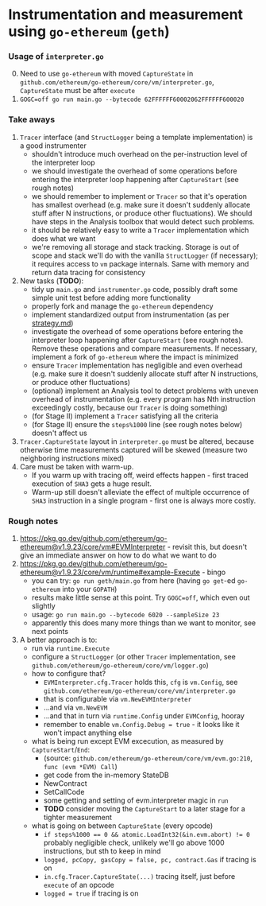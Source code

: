 # Instrumentation and measurement using `go-ethereum` (`geth`)

### Usage of `interpreter.go`

0. Need to use `go-ethereum` with moved `CaptureState` in `github.com/ethereum/go-ethereum/core/vm/interpreter.go`, `CaptureState` must be after `execute`
1. `GOGC=off go run main.go --bytecode 62FFFFFF60002062FFFFFF600020`

### Take aways

1. `Tracer` interface (and `StructLogger` being a template implementation) is a good instrumenter
    - shouldn't introduce much overhead on the per-instruction level of the interpreter loop
    - we should investigate the overhead of some operations before entering the interpreter loop happening after `CaptureStart` (see rough notes)
    - we should remember to implement or `Tracer` so that it's operation has smallest overhead (e.g. make sure it doesn't suddenly allocate stuff after N instructions, or produce other fluctuations). We should have steps in the Analysis toolbox that would detect such problems.
    - it should be relatively easy to write a `Tracer` implementation which does what we want
    - we're removing all storage and stack tracking. Storage is out of scope and stack we'll do with the vanilla `StructLogger` (if necessary); it requires access to `vm` package internals. Same with memory and return data tracing for consistency
2. New tasks (**TODO**):
    - tidy up `main.go` and `instrumenter.go` code, possibly draft some simple unit test before adding more functionality
    - properly fork and manage the `go-ethereum` dependency
    - implement standardized output from instrumentation (as per [strategy.md](/docs/strategy.md))
    - investigate the overhead of some operations before entering the interpreter loop happening after `CaptureStart` (see rough notes). Remove these operations and compare measurements. If necessary, implement a fork of `go-ethereum` where the impact is minimized
    - ensure `Tracer` implementation has negligible and even overhead (e.g. make sure it doesn't suddenly allocate stuff after N instructions, or produce other fluctuations)
    - (optional) implement an Analysis tool to detect problems with uneven overhead of instrumentation (e.g. every program has Nth instruction exceedingly costly, because our `Tracer` is doing something)
    - (for Stage II) implement a `Tracer` satisfying all the criteria
    - (for Stage II) ensure the `steps%1000` line (see rough notes below) doesn't affect us
3. `Tracer.CaptureState` layout in `interpreter.go` must be altered, because otherwise time measurements captured will be skewed (measure two neighboring instructions mixed)
4. Care must be taken with warm-up.
    - If you warm up with tracing off, weird effects happen - first traced execution of `SHA3` gets a huge result.
    - Warm-up still doesn't alleviate the effect of multiple occurrence of `SHA3` instruction in a single program - first one is always more costly.


### Rough notes


1. https://pkg.go.dev/github.com/ethereum/go-ethereum@v1.9.23/core/vm#EVMInterpreter - revisit this, but doesn't give an immediate answer on how to do what we want to do
2. https://pkg.go.dev/github.com/ethereum/go-ethereum@v1.9.23/core/vm/runtime#example-Execute - bingo
    - you can try: `go run geth/main.go` from here (having `go get`-ed `go-ethereum` into your `GOPATH`)
    - results make little sense at this point. Try `GOGC=off`, which even out slightly
    - usage: `go run main.go --bytecode 6020 --sampleSize 23`
    - apparently this does many more things than we want to monitor, see next points
3. A better approach is to:
    - run via `runtime.Execute`
    - configure a `StructLogger` (or other `Tracer` implementation, see `github.com/ethereum/go-ethereum/core/vm/logger.go`)
    - how to configure that?
        - `EVMInterpreter.cfg.Tracer` holds this, `cfg` is `vm.Config`, see `github.com/ethereum/go-ethereum/core/vm/interpreter.go`
        - that is configurable via `vm.NewEVMInterpreter`
        - ...and via `vm.NewEVM`
        - ...and that in turn via `runtime.Config` under `EVMConfig`, hooray
        - remember to enable `vm.Config.Debug = true` - it looks like it won't impact anything else
    - what is being run except EVM excecution, as measured by `CaptureStart`/`End`:
        - (source: `github.com/ethereum/go-ethereum/core/vm/evm.go:210`, `func (evm *EVM) Call`)
        - get code from the in-memory StateDB
        - NewContract
        - SetCallCode
        - some getting and setting of evm.interpreter magic in `run`
        - **TODO** consider moving the `CaptureStart` to a later stage for a tighter measurement
    - what is going on between `CaptureState` (every opcode)
        - `if steps%1000 == 0 && atomic.LoadInt32(&in.evm.abort) != 0` probably negligible check, unlikely we'll go above 1000 instructions, but sth to keep in mind
        - `logged, pcCopy, gasCopy = false, pc, contract.Gas` if tracing is on
        - `in.cfg.Tracer.CaptureState(...)` tracing itself, just before `execute` of an opcode
        - `logged = true` if tracing is on
